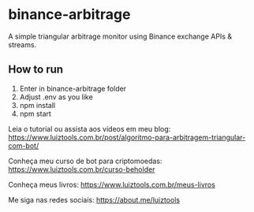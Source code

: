 # binance-arbitrage

A simple triangular arbitrage monitor using Binance exchange APIs & streams.

## How to run
1. Enter in binance-arbitrage folder
2. Adjust .env as you like
3. npm install
4. npm start

Leia o tutorial ou assista aos vídeos em meu blog: https://www.luiztools.com.br/post/algoritmo-para-arbitragem-triangular-com-bot/

Conheça meu curso de bot para criptomoedas: https://www.luiztools.com.br/curso-beholder

Conheça meus livros: https://www.luiztools.com.br/meus-livros

Me siga nas redes sociais: https://about.me/luiztools